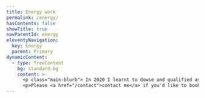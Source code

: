 ```yaml
---
title: Energy work
permalink: /energy/
hasContents: false
showTitle: true
navParentId: energy
eleventyNavigation:
  key: Energy
  parent: Primary
dynamicContent:
  - type: freeContent
    bg: standard-bg 
    content: >-
      <p class="main-blurb"> In 2020 I learnt to dowse and qualified as both a Reiki and Colour Mirrors practitioner.</p>
      <p>Please <a href="/contact">contact me</a> if you'd like to book a session.</p>
---
```

 